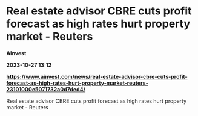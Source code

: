 # Real estate advisor CBRE cuts profit forecast as high rates hurt property market - Reuters
**AInvest**

**2023-10-27 13:12**

**https://www.ainvest.com/news/real-estate-advisor-cbre-cuts-profit-forecast-as-high-rates-hurt-property-market-reuters-23101000e5071732a0d7ded4/**

Real estate advisor CBRE cuts profit forecast as high rates hurt property market - Reuters